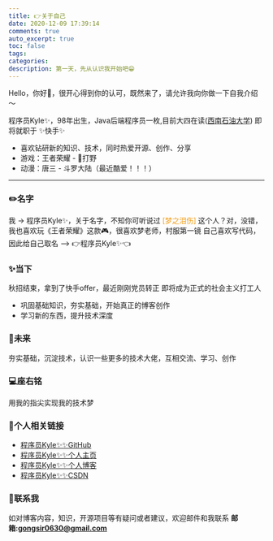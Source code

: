 ```yaml
---
title: 👉关于自己
date: 2020-12-09 17:39:14
comments: true
auto_excerpt: true
toc: false
tags:
categories: 
description: 第一天，先从认识我开始吧😁
---
```


Hello，你好👋，很开心得到你的认可，既然来了，请允许我向你做一下自我介绍～

<!-- more -->

程序员Kyle✨，98年出生，Java后端程序员一枚,目前大四在读([西南石油大学](https://www.swpu.edu.cn))
即将就职于 ✨快手✨
- 喜欢钻研新的知识、技术，同时热爱开源、创作、分享
- 游戏：王者荣耀 - 🔪打野
- 动漫：唐三 - 斗罗大陆（最近酷爱！！！）

<hr/>

### ✏️名字

我 -> 程序员Kyle✨，关于名字，不知你可听说过<font color=#f39c12> [梦之泪伤] </font>这个人？对，没错，我也喜欢玩《王者荣耀》这款🎮，很喜欢梦老师，村服第一镜
自己喜欢写代码，因此给自己取名 ——> 👉程序员Kyle✨👈

### ✨当下

秋招结束，拿到了快手offer，最近刚刚党员转正
即将成为正式的社会主义打工人
- 巩固基础知识，夯实基础，开始真正的博客创作
- 学习新的东西，提升技术深度

### 🚀未来

夯实基础，沉淀技术，认识一些更多的技术大佬，互相交流、学习、创作

### 💻座右铭

用我的指尖实现我的技术梦

### 🔗个人相关链接

* [程序员Kyle✨✨GitHub](https://github.com/gongsir0630)
* [程序员Kyle✨✨个人主页](https://gongsir.club)
* [程序员Kyle✨✨个人博客](https://blog.gongsir.club)
* [程序员Kyle✨✨CSDN](https://blog.csdn.net/qq_41337581)

### 📮联系我

如对博客内容，知识，开源项目等有疑问或者建议，欢迎邮件和我联系
**邮箱:gongsir0630@gmail.com**